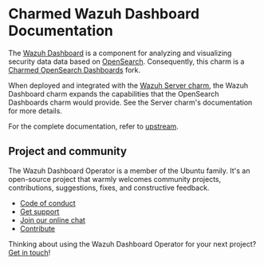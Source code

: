 # Charmed Wazuh Dashboard Documentation
The [Wazuh Dashboard](https://documentation.wazuh.com/current/user-manual/wazuh-dashboard/index.html)
is a component for analyzing and visualizing security data data based on [OpenSearch](http://opensearch.org/). Consequently,
this charm is a  [Charmed OpenSearch Dashboards](https://github.com/canonical/opensearch-dashboards-operator) fork.

When deployed and integrated with the [Wazuh Server charm](https://charmhub.io/wazuh-server),
the Wazuh Dashboard charm expands the capabilities that the OpenSearch Dashboards charm would provide. See the Server charm's documentation for more details. 

For the complete documentation, refer to [upstream](https://charmhub.io/opensearch-dashboards).

## Project and community

The Wazuh Dashboard Operator is a member of the Ubuntu family. It's an open-source project that warmly welcomes community projects, contributions, suggestions, fixes, and constructive feedback.

- [Code of conduct](https://ubuntu.com/community/code-of-conduct)
- [Get support](https://discourse.charmhub.io/)
- [Join our online chat](https://matrix.to/#/#charmhub-charmdev:ubuntu.com)
- [Contribute](https://github.com/canonical/opensearch-operator/blob/2/edge/CONTRIBUTING.md)

Thinking about using the Wazuh Dashboard Operator for your next project? [Get in touch](https://matrix.to/#/#charmhub-charmdev:ubuntu.com)!
